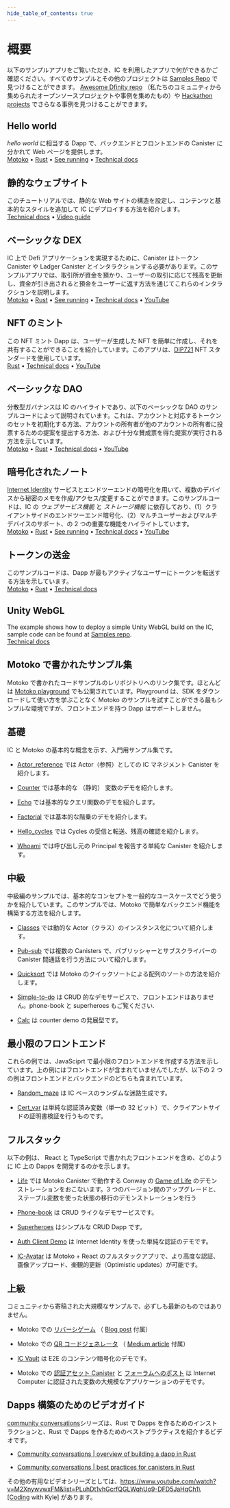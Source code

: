 ```yaml
---
hide_table_of_contents: true
---
```


# 概要

以下のサンプルアプリをご覧いただき、IC を利用したアプリで何ができるかご確認ください。すべてのサンプルとその他のプロジェクトは [Samples Repo](https://github.com/dfinity/examples) で見つけることができます。 [Awesome Dfinity repo](https://github.com/dfinity/awesome-dfinity) （私たちのコミュニティから集められたオープンソースプロジェクトや事例を集めたもの）や [Hackathon projects](hackathon-projects) でさらなる事例を見つけることができます。

## Hello world

_hello world_ に相当する Dapp で、バックエンドとフロントエンドの Canister に分かれて Web ページを提供します。  
[Motoko](https://github.com/dfinity/examples/tree/master/motoko/hello) • [Rust](https://github.com/dfinity/examples/tree/master/rust/hello) • [See running](https://6lqbm-ryaaa-aaaai-qibsa-cai.ic0.app/) • [Technical docs](hello)

## 静的なウェブサイト

このチュートリアルでは、静的な Web サイトの構造を設定し、コンテンツと基本的なスタイルを追加して IC にデプロイする方法を紹介します。  
[Technical docs](host-a-website) • [Video guide](https://www.youtube.com/watch?v=JAQ1dkFvfPI)

## ベーシックな DEX

IC 上で Defi アプリケーションを実現するために、Canister はトークン Canister や Ladger Canister とインタラクションする必要があります。このサンプルアプリでは、取引所が資金を預かり、ユーザーの取引に応じて残高を更新し、資金が引き出されると預金をユーザーに返す方法を通じてこれらのインタラクションを説明します。  
[Motoko](https://github.com/dfinity/examples/tree/master/motoko/defi) • [Rust](https://github.com/dfinity/examples/tree/master/rust/defi) • [See running](https://gzz56-daaaa-aaaal-qai2a-cai.ic0.app/) • [Technical docs](dex) • [YouTube](https://youtu.be/fLbaOmH24Gs)

## NFT のミント

この NFT ミント Dapp は、ユーザーが生成した NFT を簡単に作成し、それを共有することができることを紹介しています。このアプリは、[DIP721](https://github.com/Psychedelic/DIP721) NFT スタンダードを使用しています。  
[Rust](https://github.com/dfinity/examples/tree/master/rust/dip721-nft-container) • [Technical docs](nft) • [YouTube](https://youtu.be/1po3udDADp4)

## ベーシックな DAO

分散型ガバナンスは IC のハイライトであり、以下のベーシックな DAO のサンプルコードによって説明されています。これは、アカウントと対応するトークンのセットを初期化する方法、アカウントの所有者が他のアカウントの所有者に投票するための提案を提出する方法、および十分な賛成票を得た提案が実行される方法を示しています。  
[Motoko](https://github.com/dfinity/examples/tree/master/motoko/basic_dao) • [Rust](https://github.com/dfinity/examples/tree/master/rust/basic_dao) • [Technical docs](dao) • [YouTube](https://youtu.be/3IcYlieA-EE)

## 暗号化されたノート

[Internet Identity](https://smartcontracts.org/docs/ic-identity-guide/what-is-ic-identity.html) サービスとエンドツーエンドの暗号化を用いて、複数のデバイスから秘密のメモを作成/アクセス/変更することができます。このサンプルコードは、IC の _ウェブサービス機能_ と _ストレージ機能_ に依存しており、(1）クライアントサイドのエンドツーエンド暗号化、（2）マルチユーザーおよびマルチデバイスのサポート、の 2 つの重要な機能をハイライトしています。  
[Motoko](https://github.com/dfinity/examples/tree/master/motoko/encrypted-notes-dapp/src/encrypted_notes_motoko) • [Rust](https://github.com/dfinity/examples/tree/master/motoko/encrypted-notes-dapp/src/encrypted_notes_rust) • [See running](https://cvhrw-2yaaa-aaaaj-aaiqa-cai.ic0.app/) • [Technical docs](encrypted-notes) • [YouTube](https://youtu.be/DZQmtPSxvbs)

## トークンの送金

このサンプルコードは、Dapp が最もアクティブなユーザーにトークンを転送する方法を示しています。  
[Motoko](https://github.com/dfinity/examples/tree/master/motoko/ledger-transfer) • [Rust](https://github.com/dfinity/examples/tree/master/rust/tokens_transfer) • [Technical docs](tokentransfer)

## Unity WebGL

The example shows how to deploy a simple Unity WebGL build on the IC, sample code can be found at [Samples repo](https://github.com/dfinity/examples/tree/master/hosting/unity-webgl-template).  
[Technical docs](host-unity-webgl)

## Motoko で書かれたサンプル集

Motoko で書かれたコードサンプルのレリポジトリへのリンク集です。ほとんどは [Motoko playground](https://m7sm4-2iaaa-aaaab-qabra-cai.raw.ic0.app/) でも公開されています。Playground は、SDK をダウンロードして使い方を学ぶことなく Motoko のサンプルを試すことができる最もシンプルな環境ですが、フロントエンドを持つ Dapp はサポートしません。

## 基礎

IC と Motoko の基本的な概念を示す、入門用サンプル集です。

- [Actor_reference](https://github.com/dfinity/examples/tree/master/motoko/actor_reference) では Actor（参照）としての IC マネジメント Canister を紹介します。

- [Counter](https://github.com/dfinity/examples/tree/master/motoko/counter) では基本的な （静的） 変数のデモを紹介します。

- [Echo](https://github.com/dfinity/examples/tree/master/motoko/echo) では基本的なクエリ関数のデモを紹介します。

- [Factorial](https://github.com/dfinity/examples/tree/master/motoko/factorial) では基本的な階乗のデモを紹介します。

- [Hello_cycles](https://github.com/dfinity/examples/tree/master/motoko/hello_cycles) では Cycles の受信と転送、残高の確認を紹介します。

- [Whoami](https://github.com/dfinity/examples/tree/master/motoko/whoami) では呼び出し元の Principal を報告する単純な Canister を紹介します。

## 中級

中級編のサンプルでは、基本的なコンセプトを一般的なユースケースでどう使うかを紹介しています。このサンプルでは、Motoko で簡単なバックエンド機能を構築する方法を紹介します。

- [Classes](https://github.com/dfinity/examples/tree/master/motoko/classes) では動的な Actor（クラス）のインスタンス化について紹介します。

- [Pub-sub](https://github.com/dfinity/examples/tree/master/motoko/pub-sub) では複数の Canisters で、パブリッシャーとサブスクライバーの Canister 間通話を行う方法について紹介します。

- [Quicksort](https://github.com/dfinity/examples/tree/master/motoko/quicksort) では Motoko のクイックソートによる配列のソートの方法を紹介します。

- [Simple-to-do](https://github.com/dfinity/examples/tree/master/motoko/simple-to-do) は CRUD 的なデモサービスで、フロントエンドはありません。phone-book と superheroes もご覧ください.

- [Calc](https://github.com/dfinity/examples/tree/master/motoko/calc) は counter demo の発展型です。

## 最小限のフロントエンド

これらの例では、JavaSciprt で最小限のフロントエンドを作成する方法を示しています。上の例にはフロントエンドが含まれていませんでしたが、以下の 2 つの例はフロントエンドとバックエンドのどちらも含まれています。

- [Random_maze](https://github.com/dfinity/examples/tree/master/motoko/random_maze) は IC ベースのランダムな迷路生成です。

- [Cert_var](https://github.com/dfinity/examples/tree/master/motoko/cert-var) は単純な認証済み変数（単一の 32 ビット）で、クライアントサイドの証明書検証を行うものです。

## フルスタック

以下の例は、 React と TypeScript で書かれたフロントエンドを含め、どのように IC 上の Dapps を開発するのかを示します。

- [Life](https://github.com/dfinity/examples/tree/master/motoko/life) では Motoko Canister で動作する Conway の [Game of Life](https://en.wikipedia.org/wiki/Conway%27s_Game_of_Life) のデモンストレーションをおこないます。3 つのバージョン間のアップグレードと、ステーブル変数を使った状態の移行のデモンストレーションを行う

- [Phone-book](https://github.com/dfinity/examples/tree/master/motoko/phone-book) は CRUD ライクなデモサービスです。

- [Superheroes](https://github.com/dfinity/examples/tree/master/motoko/superheroes) はシンプルな CRUD Dapp です。

- [Auth Client Demo](https://github.com/krpeacock/auth-client-demo) は Internet Identity を使った単純な認証のデモです。

- [IC-Avatar](https://github.com/krpeacock/ic-avatar) は Motoko + React のフルスタックアプリで、より高度な認証、画像アップロード、楽観的更新（Optimistic updates）が可能です。

## 上級

コミュニティから寄稿された大規模なサンプルで、必ずしも最新のものではありません。

- Motoko での [リバーシゲーム](https://github.com/ninegua/reversi) （ [Blog post](https://ninegua.github.io/reversi) 付属）

- Motoko での [QR コードジェネレータ](https://github.com/enzoh/motoko-qr) （ [Medium article](https://medium.com/@ehaussecker/my-first-microservice-on-dfinity-3ac5c142865b) 付属）

- [IC Vault](https://github.com/timohanke/icvault) は E2E のコンテンツ暗号化のデモです。

- Motoko での [認証アセット Canister](https://github.com/nomeata/motoko-certified-http) と [フォーラムへのポスト](https://forum.dfinity.org/t/certified-assets-from-motoko-poc-tutorial/7263) は Internet Computer に認証された変数の大規模なアプリケーションのデモです。

## Dapps 構築のためのビデオガイド

[community conversations](https://www.youtube.com/playlist?list=PLuhDt1vhGcrez-f3I0_hvbwGZHZzkZ7Ng)シリーズは、Rust で Dapps を作るためのインストラクションと、Rust で Dapps を作るためのベストプラクティスを紹介するビデオです。

- [Community conversations | overview of building a dapp in Rust](https://www.youtube.com/watch?v=6wyIhzsFbKw)

- [Community conversations | best practices for canisters in Rust](https://www.youtube.com/watch?v=36L33S_DYHY&ab_channel=DFINITY)

その他の有用なビデオシリーズとしては、https://www.youtube.com/watch?v=M2XnywvwxFM&list=PLuhDt1vhGcrfQGLWqhUo9-DFD5JaHqCh1\[Coding with Kyle\] があります。

<!--
# Overview

Take a look at some sample dapps below and see the possibilities of building on the IC. All samples and further projects can be found in the [Samples repo](https://github.com/dfinity/examples). Additional resources can be found in the [Awesome Dfinity repo](https://github.com/dfinity/awesome-dfinity) (a curated set of open-source projects and examples from our community) or [Hackathon projects](hackathon-projects)!

## Hello world

The dapp equivalent of *hello world*, with a separate backend and frontend canister serving a web page.
[Motoko](https://github.com/dfinity/examples/tree/master/motoko/hello) • [Rust](https://github.com/dfinity/examples/tree/master/rust/hello) • [See running](https://6lqbm-ryaaa-aaaai-qibsa-cai.ic0.app/) • [Technical docs](hello)

## Static website

This tutorial shows how to quickly set up a static website structure, add content and basic styling, and deploy to the IC.
[Technical docs](host-a-website) • [Video guide](https://www.youtube.com/watch?v=JAQ1dkFvfPI)

## Basic DEX

To enable DEFI applications on the IC, canisters need to interact with token canisters and the ledger canister. This example dapp illustrates these interactions by showing how to enable an Exchange to take custody of funds, update an internal balance book as users trade, and give custody back to the user as funds are withdrawn.
[Motoko](https://github.com/dfinity/examples/tree/master/motoko/defi) • [Rust](https://github.com/dfinity/examples/tree/master/rust/defi) • [See running](https://gzz56-daaaa-aaaal-qai2a-cai.ic0.app/) • [Technical docs](dex) • [YouTube](https://youtu.be/fLbaOmH24Gs)

## NFT minting

This NFT minting dapp showcases how easy it can be to create a user generated NFT and share it. This dapp uses the [DIP721](https://github.com/Psychedelic/DIP721) NFT standard.
[Rust](https://github.com/dfinity/examples/tree/master/rust/dip721-nft-container) • [Technical docs](nft) • [YouTube](https://youtu.be/1po3udDADp4)

## Basic DAO

Decentralised governance is higlight of the IC and is illustrated by the basic DAO sample code. It illustrates how to initialize a set of accounts and corresponding tokens, how account owners can sumit proposals for other account owners to vote on, and how a proposal is executed given enough favorable votes.
[Motoko](https://github.com/dfinity/examples/tree/master/motoko/basic_dao) • [Rust](https://github.com/dfinity/examples/tree/master/rust/basic_dao) • [Technical docs](dao) • [YouTube](https://youtu.be/3IcYlieA-EE)

## Encrypted note-taking

Create/access/modify confidential notes from multiple devices using [Internet Identity](https://smartcontracts.org/docs/ic-identity-guide/what-is-ic-identity.html) service and end-to-end encryption. The sample code relies upon the *web-serving* and *storage capabilities* of the IC, and highlights two key functionalities: (1) client-side, end-to-end encryption and (2) multi-user and multi-device support.
[Motoko](https://github.com/dfinity/examples/tree/master/motoko/encrypted-notes-dapp/src/encrypted_notes_motoko) • [Rust](https://github.com/dfinity/examples/tree/master/motoko/encrypted-notes-dapp/src/encrypted_notes_rust) • [See running](https://cvhrw-2yaaa-aaaaj-aaiqa-cai.ic0.app/) • [Technical docs](encrypted-notes) • [YouTube](https://youtu.be/DZQmtPSxvbs)

## ICP transfer

This sample code demonstrates how a dapp can transfer ICP to its most active users.
[Motoko](https://github.com/dfinity/examples/tree/master/motoko/ledger-transfer) • [Rust](https://github.com/dfinity/examples/tree/master/rust/tokens_transfer) • [Technical docs](token-transfer)

## Unity WebGL

The example shows how to deploy a simple Unity WebGL build on the IC, sample code can be found at [Samples repo](https://github.com/dfinity/examples/tree/master/hosting/unity-webgl-template).
[Technical docs](host-unity-webgl)

## Explore further Samples in Motoko

This is a collection of repo-links to additional code samples written in Motoko. Most are also available in the [Motoko playground](https://m7sm4-2iaaa-aaaab-qabra-cai.raw.ic0.app/). The playground provides the simplest environment for trying out pure Motoko samples without having to download and learn to use the SDK, but does not support dapps with frontends.

### Basic

This is collection of basic getting-started Motoko samples, which demonstrate basic concepts of the IC and the Motoko language.

-   [Actor\_reference](https://github.com/dfinity/examples/tree/master/motoko/actor_reference) shows the IC management canister as an actor (reference).

-   [Counter](https://github.com/dfinity/examples/tree/master/motoko/counter) shows a basic (stable) variable demo.

-   [Echo](https://github.com/dfinity/examples/tree/master/motoko/echo) gives a basic query function demo.

-   [Factorial](https://github.com/dfinity/examples/tree/master/motoko/factorial) shows a basic factorial demo.

-   [Hello\_cycles](https://github.com/dfinity/examples/tree/master/motoko/hello_cycles) illustrates how to receive and transfer cycles and check a balance.

-   [Whoami](https://github.com/dfinity/examples/tree/master/motoko/whoami) is a simple canister that reports the Principal of its caller.

### Intermediate

The intermediate samples demonstrate how to use some of the basic concepts in common use cases. The samples show how to build simple backend functionalities in Motoko.

-   [Classes](https://github.com/dfinity/examples/tree/master/motoko/classes) shows a dynamic actor (class) instantiation.

-   [Pub-sub](https://github.com/dfinity/examples/tree/master/motoko/pub-sub) shows multiple canisters, with publisher-subscriber inter-canister calls.

-   [Quicksort](https://github.com/dfinity/examples/tree/master/motoko/quicksort) shows how to sort an array, via Quick Sort, in Motoko.

-   [Simple-to-do](https://github.com/dfinity/examples/tree/master/motoko/simple-to-do) is a CRUD-like demo service, sans a front end; see also: phone-book and superheroes.

-   [Calc](https://github.com/dfinity/examples/tree/master/motoko/calc) is a more advanced version of counter demo.

### Minimal frontend

These two samples show how to create simple frontends in JavaScript. Where the previous samples did not provide a frontend, these two samples provide both a frontend and a backend.

-   [Random\_maze](https://github.com/dfinity/examples/tree/master/motoko/random_maze) is a random maze generation, with IC-based randomness.

-   [Cert\_var](https://github.com/dfinity/examples/tree/master/motoko/cert-var) shows a simple certified variable (a single 32-bit number), with client-side certificate validation.

### Full stack

These samples demonstrate how to build dapps on the IC, with frontends based on React and TypeScript.

-   [Life](https://github.com/dfinity/examples/tree/master/motoko/life) demonstrates Conway’s [Game of Life](https://en.wikipedia.org/wiki/Conway%27s_Game_of_Life), running in a Motoko Canister. Demonstrates upgrades among three versions and state migration using stable variables.

-   [Phone-book](https://github.com/dfinity/examples/tree/master/motoko/phone-book) is a CRUD-like demo service.

-   [Superheroes](https://github.com/dfinity/examples/tree/master/motoko/superheroes) is a simple CRUD dapp.

-   [Auth Client Demo](https://github.com/krpeacock/auth-client-demo) is a simple authentication with Internet Identity.

-   [IC-Avatar](https://github.com/krpeacock/ic-avatar) is a full-stack Motoko + React with more advanced authentication, image uploads, and optimistic updates.

### Advanced

Large samples contributed by the community and not necessarily up-to-date:

-   [Reversi](https://github.com/ninegua/reversi) with accompanying [blog post](https://ninegua.github.io/reversi).

-   [QR code generator](https://github.com/enzoh/motoko-qr) with accompanying [Medium article](https://medium.com/@ehaussecker/my-first-microservice-on-dfinity-3ac5c142865b).

-   [IC Vault](https://github.com/timohanke/icvault) demonstrates end-to-end content encryption.

-   [Certified asset canister](https://github.com/nomeata/motoko-certified-http) and [forum post](https://forum.dfinity.org/t/certified-assets-from-motoko-poc-tutorial/7263) demonstrates a larger application of Internet Computer certified variables.

## Video Guides for Building Dapps

These videos from the [community conversations](https://www.youtube.com/playlist?list=PLuhDt1vhGcrez-f3I0_hvbwGZHZzkZ7Ng) series cover an introduction to building dapps in Rust, and best practices for building dapps in Rust.

-   [Community conversations | overview of building a dapp in Rust](https://www.youtube.com/watch?v=6wyIhzsFbKw)

-   [Community conversations | best practices for canisters in Rust](https://www.youtube.com/watch?v=36L33S_DYHY&ab_channel=DFINITY)

Additional useful video series can be found at [Coding with Kyle](https://www.youtube.com/watch?v=M2XnywvwxFM&list=PLuhDt1vhGcrfQGLWqhUo9-DFD5JaHqCh1).

-->
